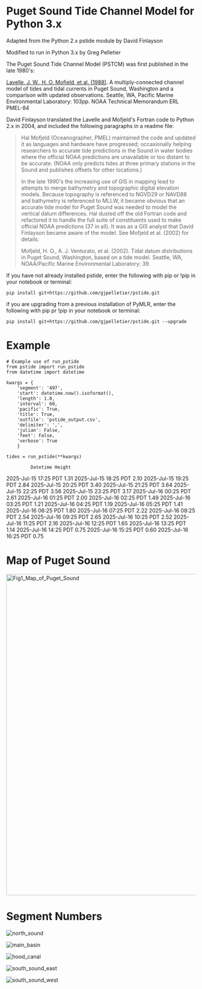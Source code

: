 # Puget Sound Tide Channel Model for Python 3.x

Adapted from the Python 2.x pstide module by David Finlayson

Modified to run in Python 3.x by Greg Pelletier

The Puget Sound Tide Channel Model (PSTCM) was first published in the late 1980's:

[Lavelle, J. W., H. O. Mofjeld, et al. (1988)](https://github.com/gjpelletier/pstide/blob/main/Lavelle_et_al_1988.pdf). A multiply-connected channel
  model of tides and tidal currents in Puget Sound, Washington and a comparison
  with updated observations. Seattle, WA, Pacific Marine Environmental
  Laboratory: 103pp. NOAA Technical Memorandum ERL PMEL-84

David Finlayson translated the Lavelle and Mofjeld's Fortran code to Python 2.x in 2004, and included the following paragraphs in a readme file:

<blockquote>
Hal Mofjeld (Oceanographer, PMEL) maintained the code and updated
it as languages and hardware have progressed; occasionally helping researchers
to accurate tide predictions in the Sound in water bodies where the official
NOAA predictions are unavailable or too distant to be accurate. (NOAA only
predicts tides at three primary stations in the Sound and publishes offsets for
other locations.)

In the late 1990's the increasing use of GIS in mapping lead to
attempts to merge bathymetry and topographic digital elevation models. Because
topography is referenced to NGVD29 or NAVD88 and bathymetry is referenced to
MLLW, it became obvious that an accurate tide model for Puget Sound was needed to model
the vertical datum differences. Hal dusted off the old Fortran code and
refactored it to handle the full suite of constituents used to make official
NOAA predictions (37 in all). It was as a GIS analyst that David Finlayson became aware of
the model. See Mofjeld et al. (2002) for details:

Mofjeld, H. O., A. J. Venturato, et al. (2002). Tidal datum distributions in
  Puget Sound, Washington, based on a tide model. Seattle, WA, NOAA/Pacific
  Marine Environmental Laboratory: 39.
</blockquote>


If you have not already installed pstide, enter the following with pip or !pip in your notebook or terminal:<br>
```
pip install git+https://github.com/gjpelletier/pstide.git
```

if you are upgrading from a previous installation of PyMLR, enter the following with pip pr !pip in your notebook or terminal:<br>
```
pip install git+https://github.com/gjpelletier/pstide.git --upgrade
```

# Example

```
# Example use of run_pstide
from pstide import run_pstide
from datetime import datetime

kwargs = {
    'segment': '497', 
    'start': datetime.now().isoformat(), 
    'length': 1.0,
    'interval': 60,
    'pacific': True,
    'title': True, 
    'outfile': 'pstide_output.csv', 
    'delimiter': ',', 
    'julian': False,
    'feet': False,
    'verbose': True
    }
    
tides = run_pstide(**kwargs)
```
             Datetime Height
2025-Jul-15 17:25 PDT   1.31
2025-Jul-15 18:25 PDT   2.10
2025-Jul-15 19:25 PDT   2.84
2025-Jul-15 20:25 PDT   3.40
2025-Jul-15 21:25 PDT   3.64
2025-Jul-15 22:25 PDT   3.56
2025-Jul-15 23:25 PDT   3.17
2025-Jul-16 00:25 PDT   2.61
2025-Jul-16 01:25 PDT   2.00
2025-Jul-16 02:25 PDT   1.49
2025-Jul-16 03:25 PDT   1.21
2025-Jul-16 04:25 PDT   1.19
2025-Jul-16 05:25 PDT   1.41
2025-Jul-16 06:25 PDT   1.80
2025-Jul-16 07:25 PDT   2.22
2025-Jul-16 08:25 PDT   2.54
2025-Jul-16 09:25 PDT   2.65
2025-Jul-16 10:25 PDT   2.52
2025-Jul-16 11:25 PDT   2.16
2025-Jul-16 12:25 PDT   1.65
2025-Jul-16 13:25 PDT   1.14
2025-Jul-16 14:25 PDT   0.75
2025-Jul-16 15:25 PDT   0.60
2025-Jul-16 16:25 PDT   0.75



# Map of Puget Sound

<img width="659" height="851" alt="Fig1_Map_of_Puget_Sound" src="https://github.com/user-attachments/assets/ff6f9d4d-5d91-4cdb-a951-9b0dbe4e6df3" />

# Segment Numbers

![north_sound](https://github.com/user-attachments/assets/2f210d59-b13a-4a7e-b732-869e4bbbf525)

![main_basin](https://github.com/user-attachments/assets/11f5e8d4-2dbc-4313-9ae1-bc27d8a0dbc1)

![hood_canal](https://github.com/user-attachments/assets/1f00b512-aecf-4d54-9af1-b001aff8dd77)

![south_sound_east](https://github.com/user-attachments/assets/0cc0b15f-57f6-4133-822b-c3f4addb1f7a)

![south_sound_west](https://github.com/user-attachments/assets/a5732981-9781-4377-bcc7-5e1eef033159)

